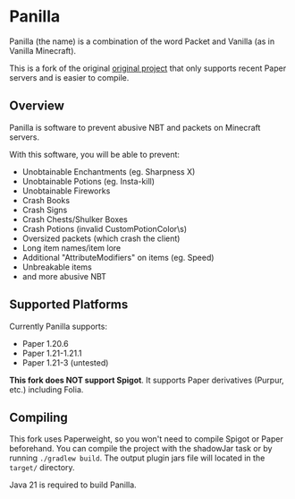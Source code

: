 # Panilla
Panilla (the name) is a combination of the word Packet and Vanilla (as in Vanilla Minecraft).

This is a fork of the original [original project](https://www.spigotmc.org/resources/65694/) that only supports recent Paper servers and is easier to compile.

## Overview
Panilla is software to prevent abusive NBT and packets on Minecraft servers.

With this software, you will be able to prevent:

- Unobtainable Enchantments (eg. Sharpness X)
- Unobtainable Potions (eg. Insta-kill)
- Unobtainable Fireworks
- Crash Books
- Crash Signs
- Crash Chests/Shulker Boxes
- Crash Potions (invalid CustomPotionColor\s)
- Oversized packets (which crash the client)
- Long item names/item lore
- Additional "AttributeModifiers" on items (eg. Speed)
- Unbreakable items
- and more abusive NBT

## Supported Platforms
Currently Panilla supports:
- Paper 1.20.6
- Paper 1.21-1.21.1
- Paper 1.21-3 (untested)

**This fork does NOT support Spigot**. It supports Paper derivatives (Purpur, etc.) including Folia. 

## Compiling
This fork uses Paperweight, so you won't need to compile Spigot or Paper beforehand.
You can compile the project with the shadowJar task or by running `./gradlew build`. The output plugin jars file will located in the `target/` directory.

Java 21 is required to build Panilla.